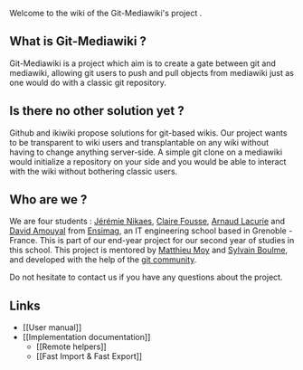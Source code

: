 Welcome to the wiki of the Git-Mediawiki's project .

## What is Git-Mediawiki ?

Git-Mediawiki is a project which aim is to create a gate between git and mediawiki, allowing git users to push and pull objects from mediawiki just as one would do with a classic git repository.

## Is there no other solution yet ?

Github and ikiwiki propose solutions for git-based wikis. Our project wants to be transparent to wiki users and transplantable on any wiki without having to change anything server-side. A simple git clone on a mediawiki would initialize a repository on your side and you would be able to interact with the wiki without bothering classic users.

## Who are we ?

We are four students : [Jérémie Nikaes](mailto:nikaesj@ensimag.fr), [Claire Fousse](mailto:foussec@ensimag.fr), [Arnaud Lacurie](mailto:lacuriea@ensimag.fr) and [David Amouyal](mailto:amouyald@ensimag.fr) from [Ensimag](http://www.ensimag.fr), an IT engineering school based in Grenoble - France. This is part of our end-year project for our second year of studies in this school. This project is mentored by [Matthieu Moy](http://www-verimag.imag.fr/~moy/?lang=en) and [Sylvain Boulme](http://www-verimag.imag.fr/~boulme/), and developed with the help of the [git community](http://git.kernel.org/).

Do not hesitate to contact us if you have any questions about the project.

## Links

* [[User manual]]
* [[Implementation documentation]]
   * [[Remote helpers]]
   * [[Fast Import & Fast Export]]